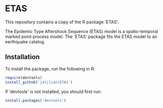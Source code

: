 # ETAS

This repository contains a copy of the R package 'ETAS'.

The Epidemic Type Aftershock Sequence (ETAS) model is a spatio-temporal marked point process model. The 'ETAS' package fits the ETAS model to an earthquake catalog.

## Installation

To install the package, run the following in R:
 
```R
require(devtools)
install_github('jalilian/ETAS')
```

If 'devtools' is not installed, you should first run:

```R
install.packages('devtools')
```
 
